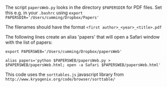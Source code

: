 
The script `papersWeb.py` looks in the directory `$PAPERSDIR` for PDF files.
Set this e.g. in your `.bashrc` using 
`export PAPERSDIR='/Users/cumming/Dropbox/Papers'`

The filenames should have the format 
`<first author>_<year>_<title>.pdf`

The following lines create an alias 'papers' that will open a Safari window with the list of papers:

`export PAPERSWEB='/Users/cumming/Dropbox/papersWeb'`

`alias papers='python $PAPERSWEB/papersWeb.py > $PAPERSWEB/papersWeb.html; open -a Safari $PAPERSWEB/papersWeb.html'`

This code uses the `sorttables.js` javascript library from 
`http://www.kryogenix.org/code/browser/sorttable/`
